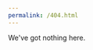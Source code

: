```yaml
---
permalink: /404.html
---
```


We've got nothing here.
<script>
  var css = '.trajectory-point { \
  position: fixed; \
  width: 10px; \
  height: 10px; \
  border-radius: 50%;\
  background-color: rgba(0, 0, 255, 0.5);\
  z-index:100;\
  pointer-events: none;  /* 让鼠标事件可以穿过这个元素 */ \
  transition: opacity 1s; \
}',
    head = document.head || document.getElementsByTagName('head')[0],
    style = document.createElement('style');head.appendChild(style);
style.type = 'text/css';
style.appendChild(document.createTextNode(css));
document.body.addEventListener('mousemove', function(e) {
  //var x = e.clientX;
  //var y = e.clientY;
  var zoom = parseFloat(getComputedStyle(document.body).zoom);
  var x = (e.pageX - window.pageXOffset) / zoom;
  var y = (e.pageY - window.pageYOffset) / zoom;
  var point = document.createElement('div');
  point.className = 'trajectory-point';
  point.style.left = (x - 5) + 'px';  /* 减去5是为了让轨迹点的中心和鼠标的位置对齐 */
  point.style.top = (y - 5) + 'px';
  document.body.appendChild(point);
  setTimeout(function() {
    point.style.opacity = 0;  /* 1秒后，轨迹点的透明度变为0，即轨迹点开始消失 */
  }, 0);
  setTimeout(function() {
    document.body.removeChild(point);  /* 1秒后，从文档中移除轨迹点 */
  }, 1000);
});
</script>
